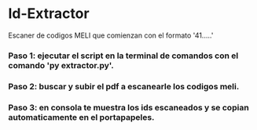 # Id-Extractor
 Escaner de codigos MELI que comienzan con el formato '41.....'

### Paso 1: ejecutar el script en la terminal de comandos con el comando 'py extractor.py'.

### Paso 2: buscar y subir el pdf a escanearle los codigos meli.

### Paso 3: en consola te muestra los ids escaneados y se copian automaticamente en el portapapeles.
